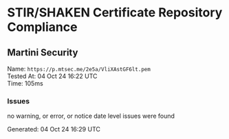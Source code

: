 # STIR/SHAKEN Certificate Repository Compliance

## Martini Security

Name: `https://p.mtsec.me/2e5a/VliXAstGF6lt.pem`\
Tested At: 04 Oct 24 16:22 UTC\
Time: 105ms

### Issues

no warning, or error, or notice date level issues were found

Generated: 04 Oct 24 16:29 UTC